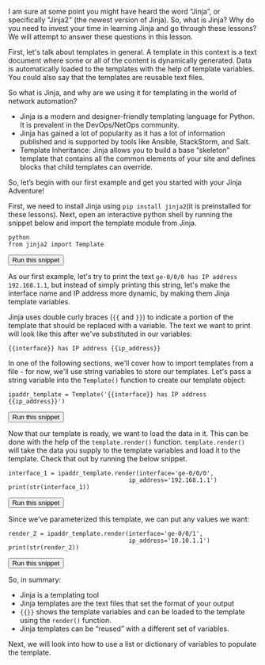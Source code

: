 I am sure at some point you might have heard the word “Jinja”, or specifically "Jinja2" (the newest version of Jinja). So, what is Jinja? Why do you need to invest your time in learning Jinja and go through these lessons? We will attempt to answer these questions in this lesson.

First, let's talk about templates in general. A template in this context is a text document where some or all of the content is dynamically generated. Data is automatically loaded to the templates with the help of template variables. You could also say that the templates are reusable text files.

So what is Jinja, and why are we using it for templating in the world of network automation?

* Jinja is a modern and designer-friendly templating language for Python.  It is prevalent in the DevOps/NetOps community.
* Jinja has gained a lot of popularity as it has a lot of information published and is supported by tools like Ansible, StackStorm, and Salt.
* Template Inheritance: Jinja allows you to build a base “skeleton” template that contains all the common elements of your site and defines blocks that child templates can override.

So, let’s begin with our first example and get you started with your Jinja Adventure!

First, we need to install Jinja using `pip install jinja2`(it is preinstalled for these lessons). Next, open an interactive python shell by running the snippet below and import the template module from Jinja.

```
python
from jinja2 import Template
```
<button type="button" class="btn btn-primary btn-sm" onclick="runSnippetInTab('linux1', this)">Run this snippet</button>

As our first example, let's try to print the text `ge-0/0/0 has IP address 192.168.1.1`, but instead of simply printing this string,
let's make the interface name and IP address more dynamic, by making them Jinja template variables.

Jinja uses double curly braces (`{{` and `}}`) to indicate a portion of the template that should be replaced with a variable. The text we want to print
will look like this after we've substituted in our variables:

```
{{interface}} has IP address {{ip_address}}
```

In one of the following sections, we'll cover how to import templates from a file - for now, we'll use string variables to store our templates. Let's pass a string
variable into the `Template()` function to create our template object:

```
ipaddr_template = Template('{{interface}} has IP address {{ip_address}}')
```
<button type="button" class="btn btn-primary btn-sm" onclick="runSnippetInTab('linux1', this)">Run this snippet</button>

Now that our template is ready, we want to load the data in it. This can be done with the help of the `template.render()` function. `template.render()` will take the data you supply to the template variables and load it to the template. Check that out by running the below snippet.

```
interface_1 = ipaddr_template.render(interface='ge-0/0/0',
                                  ip_address='192.168.1.1')
print(str(interface_1))
```

<button type="button" class="btn btn-primary btn-sm" onclick="runSnippetInTab('linux1', this)">Run this snippet</button>

Since we've parameterized this template, we can put any values we want:

```
render_2 = ipaddr_template.render(interface='ge-0/0/1',
                                  ip_address='10.10.1.1')
print(str(render_2))
```
<button type="button" class="btn btn-primary btn-sm" onclick="runSnippetInTab('linux1', this)">Run this snippet</button>

So, in summary:

* Jinja is a templating tool
* Jinja templates are the text files that set the format of your output
* `{{}}` shows the template variables and can be loaded to the template using the `render()` function.
* Jinja templates can be “reused” with a different set of variables.

Next, we will look into how to use a list or dictionary of variables to populate the template.
